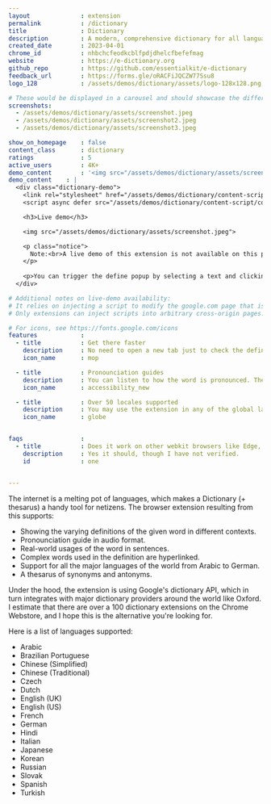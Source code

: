 ```yaml
---
layout              : extension
permalink           : /dictionary
title               : Dictionary
description         : A modern, comprehensive dictionary for all languages
created_date        : 2023-04-01
chrome_id           : nhbchcfeodkcblfpdjdhelcfbefefmag
website             : https://e-dictionary.org
github_repo         : https://github.com/essentialkit/e-dictionary
feedback_url        : https://forms.gle/oRACFiJQCZW77Ssu8
logo_128            : /assets/demos/dictionary/assets/logo-128x128.png

# These would be displayed in a carousel and should showcase the different UIs of the extension.
screenshots:
  - /assets/demos/dictionary/assets/screenshot.jpeg
  - /assets/demos/dictionary/assets/screenshot2.jpeg
  - /assets/demos/dictionary/assets/screenshot3.jpeg

show_on_homepage    : false
content_class       : dictionary
ratings             : 5
active_users        : 4K+
demo_content        : '<img src="/assets/demos/dictionary/assets/screenshot.jpeg">'
demo_content    : |
  <div class="dictionary-demo">
    <link rel="stylesheet" href="/assets/demos/dictionary/content-script/content-script.css">
    <script async defer src="/assets/demos/dictionary/content-script/content-script.js"></script>

    <h3>Live demo</h3>

    <img src="/assets/demos/dictionary/assets/screenshot.jpeg">

    <p class="notice">
      Note:<br>A live demo of this extension is not available on this page since it depends on APIs that are only available in the Chrome Extensions context.     
    </p>
      
    <p>You can trigger the define popup by selecting a text and clicking the "define" tooltip.</p>
  </div> 

# Additional notes on live-demo availability:
# It relies on injecting a script to modify the google.com page that is in an iframe.
# Only extensions can inject scripts into arbitrary cross-origin pages.

# For icons, see https://fonts.google.com/icons
features            :
  - title           : Get there faster
    description     : No need to open a new tab just to check the definition of <em>Floccinaucinihilipilification</em>. Double click it and voila!
    icon_name       : mop

  - title           : Pronounciation guides
    description     : You can listen to how the word is pronounced. The phonetics are also displayed. 
    icon_name       : accessibility_new

  - title           : Over 50 locales supported
    description     : You may use the extension in any of the global languages supported by Chrome.
    icon_name       : globe


faqs                :
  - title           : Does it work on other webkit browsers like Edge, Opera, Brave?
    description     : Yes it should, though I have not verified.
    id              : one


---
```



The internet is a melting pot of languages, which makes a Dictionary (+ thesarus) a handy tool for netizens. The browser extension resulting from this supports:

* Showing the varying definitions of the given word in different contexts.
* Pronounciation guide in audio format.
* Real-world usages of the word in sentences.
* Complex words used in the definition are hyperlinked.
* Support for all the major languages of the world from Arabic to German.
* A thesarus of synonyms and antonyms.

Under the hood, the extension is using Google's dictionary API, which in turn integrates with major dictionary providers around the world like Oxford. I estimate that there are over a 100 dictionary extensions on the Chrome Webstore, and I hope this is the alternative you're looking for.

Here is a list of languages supported:
 - Arabic
 - Brazilian Portuguese
 - Chinese (Simplified)
 - Chinese (Traditional)
 - Czech
 - Dutch
 - English (UK)
 - English (US)
 - French
 - German
 - Hindi
 - Italian
 - Japanese
 - Korean
 - Russian
 - Slovak
 - Spanish
 - Turkish